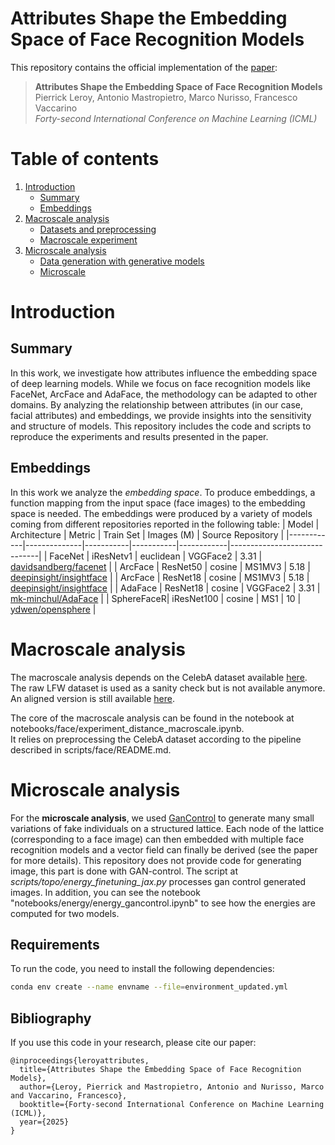 # Attributes Shape the Embedding Space of Face Recognition Models

This repository contains the official implementation of the [paper](https://openreview.net/forum?id=VY74pP1w93):

> **Attributes Shape the Embedding Space of Face Recognition Models**  
> Pierrick Leroy, Antonio Mastropietro, Marco Nurisso, Francesco Vaccarino  
> *Forty-second International Conference on Machine Learning (ICML)*

# Table of contents

1. [Introduction](#introduction)  
   - [Summary](#summary)  
   - [Embeddings](#embeddings)  
2. [Macroscale analysis](#macroscale-analysis)  
   - [Datasets and preprocessing](#datasets-and-preprocessing)  
   - [Macroscale experiment](#macroscale-experiment)  
3. [Microscale analysis](#microscale-analysis)  
   - [Data generation with generative models](#data-generation-with-generative-models)  
   - [Microscale](#microscale)

# Introduction

## Summary

In this work, we investigate how attributes influence the embedding space of deep learning models.
While we focus on face recognition models like FaceNet, ArcFace and AdaFace, the methodology can be adapted to other domains. 
By analyzing the relationship between attributes (in our case, facial attributes) and embeddings, we provide insights into the sensitivity and structure of models. 
This repository includes the code and scripts to reproduce the experiments and results presented in the paper.

## Embeddings

In this work we analyze the *embedding space*.
To produce embeddings, a function mapping from the input space (face images) to the embedding space is needed.
The embeddings were produced by a variety of models coming from different repositories reported in the following table:
| Model      | Architecture | Metric    | Train Set | Images (M) | Source Repository            |
|------------|--------------|-----------|-----------|------------|------------------------------|
| FaceNet    | iResNetv1    | euclidean | VGGFace2  | 3.31       | [davidsandberg/facenet](https://github.com/davidsandberg/facenet)        |
| ArcFace    | ResNet50     | cosine    | MS1MV3    | 5.18       | [deepinsight/insightface](https://github.com/deepinsight/insightface)      |
| ArcFace    | ResNet18     | cosine    | MS1MV3    | 5.18       | [deepinsight/insightface](https://github.com/deepinsight/insightface)      |
| AdaFace    | ResNet18     | cosine    | VGGFace2  | 3.31       | [mk-minchul/AdaFace](https://github.com/mk-minchul/AdaFace)           |
| SphereFaceR| iResNet100   | cosine    | MS1       | 10         | [ydwen/opensphere](https://github.com/ydwen/opensphere)             |


# Macroscale analysis

The macroscale analysis depends on the CelebA dataset available [here](https://mmlab.ie.cuhk.edu.hk/projects/CelebA.html).
The raw LFW dataset is used as a sanity check but is not available anymore. An aligned version is still available [here](https://www.kaggle.com/datasets/jessicali9530/lfw-dataset).

The core of the macroscale analysis can be found in the notebook at notebooks/face/experiment_distance_macroscale.ipynb.\
It relies on preprocessing the CelebA dataset according to the pipeline described in scripts/face/README.md.

# Microscale analysis

For the **microscale analysis**, we used [GanControl](https://arxiv.org/abs/2101.02477) to generate many small variations of fake individuals on a structured lattice.
Each node of the lattice (corresponding to a face image) can then embedded with multiple face recognition models and a vector field can finally be derived (see the paper for more details).
This repository does not provide code for generating image, this part is done with GAN-control.
The script at *scripts/topo/energy_finetuning_jax.py* processes gan control generated images. 
In addition, you can see the notebook "notebooks/energy/energy_gancontrol.ipynb" to see how the energies are computed for two models.


## Requirements
To run the code, you need to install the following dependencies:

```bash
conda env create --name envname --file=environment_updated.yml
```

## Bibliography
If you use this code in your research, please cite our paper:

```
@inproceedings{leroyattributes,
  title={Attributes Shape the Embedding Space of Face Recognition Models},
  author={Leroy, Pierrick and Mastropietro, Antonio and Nurisso, Marco and Vaccarino, Francesco},
  booktitle={Forty-second International Conference on Machine Learning (ICML)},
  year={2025}
}
```
